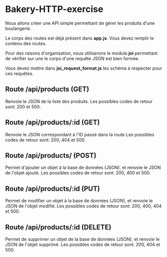 # Bakery-HTTP-exercise
 
Nous allons créer une API simple permettant de gérer les produits d'une boulangerie. 

Le corps des routes est déjà présent dans **app.js**. Vous devez remplir le contenu des routes.

Pour des raisons d'organisation, nous utiliserons le module **joi** permettant de vérifier sur une le corps d'une requête JSON est bien formée.

Vous devez mettre dans **joi_request_format.js** les schéma à respecter pour ces requêtes. 

## Route /api/products (GET)

Renvoie le JSON de la liste des produits. 
Les possibles codes de retour sont: 200 et 500.

## Route /api/products/:id (GET)

Renvoie le JSON correspondant à l'ID passé dans la route
Les possibles codes de retour sont: 200, 404 et 500.

## Route /api/products/ (POST)

Permet d'ajouter un objet à la base de données (JSON), et renvoie le JSON de l'objet ajouté. 
Les possibles codes de retour sont: 200, 400 et 500.

## Route /api/products/:id (PUT)

Permet de modifier un objet à la base de données (JSON), et renvoie le JSON de l'objet modifié. 
Les possibles codes de retour sont: 200, 400, 404 et 500.

## Route /api/products/:id (DELETE)

Permet de supprimer un objet de la base de données (JSON), et renvoie le JSON de l'objet supprimé. 
Les possibles codes de retour sont: 200, 404 et 500.
